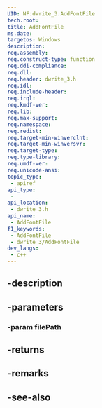 ```yaml
---
UID: NF:dwrite_3.AddFontFile
tech.root: 
title: AddFontFile
ms.date: 
targetos: Windows
description: 
req.assembly: 
req.construct-type: function
req.ddi-compliance: 
req.dll: 
req.header: dwrite_3.h
req.idl: 
req.include-header: 
req.irql: 
req.kmdf-ver: 
req.lib: 
req.max-support: 
req.namespace: 
req.redist: 
req.target-min-winverclnt: 
req.target-min-winversvr: 
req.target-type: 
req.type-library: 
req.umdf-ver: 
req.unicode-ansi: 
topic_type:
 - apiref
api_type:
 - 
api_location:
 - dwrite_3.h
api_name:
 - AddFontFile
f1_keywords:
 - AddFontFile
 - dwrite_3/AddFontFile
dev_langs:
 - c++
---
```


## -description

## -parameters

### -param filePath

## -returns

## -remarks

## -see-also

